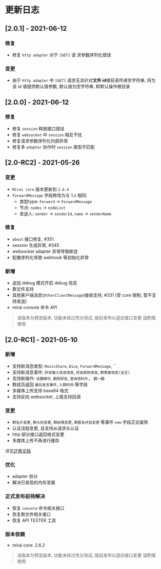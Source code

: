 # 更新日志

## \[2.0.1\] - 2021-06-12

### 修复

+ 修复 `http adapter` 对于 `[GET]` 请 求参数序列化错误

### 变更

+ 由于 `http adapter` 中 `[GET]` 请求无法针对**文件 id**根目录传递空字符串, 将为该 id 值提供默认值参数, 默认值为空字符串, 即默认操作根目录



## \[2.0.0\] - 2021-06-12

### 修复

+ 修复 `session` 释放接口错误
+ 修复 `websocket` 中 `session` 相互干扰
+ 修复请求参数序列化内部异常
+ 修复多 `adaptor` 协作时 `session` 类型不匹配

 

## \[2.0-RC2\] - 2021-05-26

### 变更

+ `Mirai core` 版本更新到 `2.6.4`
+ `ForwardMessage` 字段修改为与 1.x 相同: 
    + 类型type: `Forward` -> `ForwardMessage`
    + 节点: `nodes` -> `nodeList`
    + 发送人: `sender` -> `senderId`, `name` -> `senderName`

### 修复

+ `about` 接口修复, #351
+ session 生成异常, #345
+ websocket adapter 异常导致断连
+ 配置序列化导致 webhook 等初始化异常

### 新增

+ 追加 debug 模式开启 debug 信息
+ 群文件支持
+ 其他客户端消息(`OtherClientMessage`)接收支持, #331 (受 core 限制, 暂不支持发送)
+ mirai console 命令 API

> 该版本为预览版本, 功能未经过充分测试, 提前发布以适应接口变更
> 请酌情使用



## \[2.0-RC1\] - 2021-05-10

### 新增

+ 支持新消息类型: `MusicShare`, `Dice`, `ForwardMessage`, ``
+ 支持新消息事件: `好友输入状态改变`, `好友昵称改变`, `群荣誉改变(龙王)`
+ 支持新操作: `设置精华`, `删除好友`, `查询资料片`， `戳一戳`
+ 群成员返回 `最后发言事件`, `入群时间` 等字段
+ 多媒体上传支持 base64 格式
+ 支持反向 websocket, 上报支持回调

### 变更

+ `群名片变更`, `群头衔变更`, `群权限变更`, `群匿名开启变更` 等事件 `new` 字段正式废除
+ 认证流程变更, 且支持从请求头认证
+ http 部分接口返回格式变更
+ 多媒体上传不再进行缓存

详见[迁移文档](docs/misc/Migration2.md)

### 优化

+ adapter 拆分
+ 解决已发现的内存泄漏

### 正式发布前待解决

+ 恢复 `console` 命令相关接口
+ 恢复群文件相关接口
+ 恢复 API TESTER 工具

### 版本依赖

+ mirai core: 2.6.2

> 该版本为预览版本, 功能未经过充分测试, 提前发布以适应接口变更
> 请酌情使用
